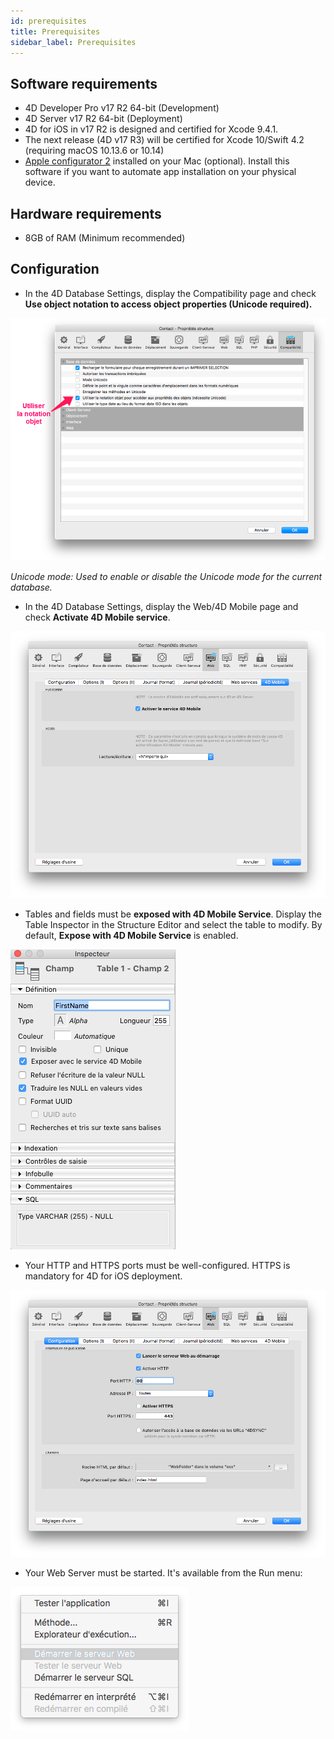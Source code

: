 ```yaml
---
id: prerequisites
title: Prerequisites
sidebar_label: Prerequisites
---
```

## Software requirements

* 4D Developer Pro v17 R2 64-bit (Development)
* 4D Server v17 R2 64-bit (Deployment) 
* 4D for iOS in v17 R2 is designed and certified for Xcode 9.4.1.
* The next release (4D v17 R3) will be certified for Xcode 10/Swift 4.2 (requiring macOS 10.13.6 or 10.14)
* [Apple configurator 2](https://itunes.apple.com/us/app/apple-configurator-2/id1037126344) installed on your Mac (optional). Install this software if you want to automate app installation on your physical device.

## Hardware requirements

* 8GB of RAM (Minimum recommended)

## Configuration

* In the 4D Database Settings, display the Compatibility page and check **Use object notation to access object properties (Unicode required).**

![Use object notation](assets/prerequisites/Use-object-notation.png)

*Unicode mode: Used to enable or disable the Unicode mode for the current database.*

* In the 4D Database Settings, display the Web/4D Mobile page and check **Activate 4D Mobile service**.

![4D Mobile services](assets/prerequisites/4D-Mobile-services.png)

* Tables and fields must be **exposed with 4D Mobile Service**. Display the Table Inspector in the Structure Editor and select the table to modify. By default, **Expose with 4D Mobile Service** is enabled.

![Expose table fields](assets/prerequisites/Expose-table-fields-4D-mobile.png)

* Your HTTP and HTTPS ports must be well-configured. HTTPS is mandatory for 4D for iOS deployment.

![Web Configuration](assets/prerequisites/Web-Configuration.png)

* Your Web Server must be started. It's available from the Run menu:

![Start web server](assets/prerequisites/Start-web-server.png)